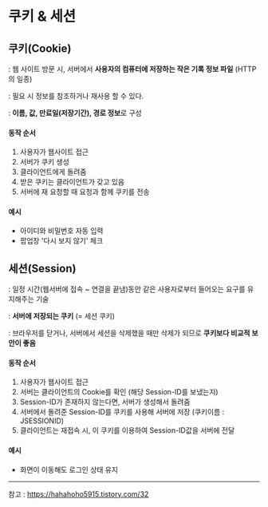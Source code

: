 # 쿠키 & 세션



## 쿠키(Cookie)

: 웹 사이트 방문 시, 서버에서 **사용자의 컴퓨터에 저장하는 작은 기록 정보 파일** (HTTP의 일종)

: 필요 시 정보를 참조하거나 재사용 할 수 있다.

: **이름, 값, 만료일(저장기간), 경로 정보**로 구성

#### 동작 순서

1. 사용자가 웹사이트 접근
2. 서버가 쿠키 생성
3. 클라이언트에게 돌려줌
4. 받은 쿠키는 클라이언트가 갖고 있음
5. 서버에 재 요청할 때 요청과 함께 쿠키를 전송

#### 예시

- 아이디와 비밀번호 자동 입력
- 팝업창 '다시 보지 않기' 체크



## 세션(Session)

: 일정 시간(웹서버에 접속 ~ 연결을 끝냄)동안 같은 사용자로부터 들어오는 요구를 유지해주는 기술

: **서버에 저장되는 쿠키** (= 세션 쿠키)

: 브라우저를 닫거나, 서버에서 세션을 삭제했을 때만 삭제가 되므로 **쿠키보다 비교적 보안이 좋음**

#### 동작 순서

1. 사용자가 웹사이트 접근
2. 서버는 클라이언트의 Cookie를 확인 (해당 Session-ID를 보냈는지)
3. Session-ID가 존재하지 않는다면, 서버가 생성해서 돌려줌
4. 서버에서 돌려준 Session-ID를 쿠키를 사용해 서버에 저장 (쿠키이름 : JSESSIONID)
5. 클라이언트는 재접속 시, 이 쿠키를 이용하여 Session-ID값을 서버에 전달

#### 예시

- 화면이 이동해도 로그인 상태 유지



---

참고 : https://hahahoho5915.tistory.com/32